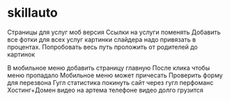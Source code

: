 # skillauto
Страницы для услуг моб версия
Ссылки на услуги поменять
Добавить все фотки для всех услуг
картинки слайдера надо привязать в процентах. Попробовать весь путь проложить от родителей до картинок

В мобильное меню добавить страницу главную
После клика чтобы меню пропадало
Мобильное меню может причесать
Проверить форму для перезвона
Гугл статистика
покинуть сайт через гугл перфоманс
Хостинг+Домен
видео на артема телефоне
видео долго грузится
